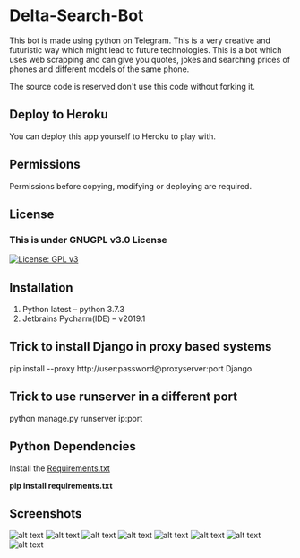 # Delta-Search-Bot

This bot is made using python on Telegram.
This is a very creative and futuristic way which might lead to future technologies.
This is a bot which uses web scrapping and can give you quotes, jokes and searching
prices of phones and different models of the same phone.

The source code is reserved don't use this code without forking it.

## Deploy to Heroku

You can deploy this app yourself to Heroku to play with.

## Permissions

Permissions before copying, modifying or deploying are required.

## License

### This is under GNUGPL v3.0 License
[![License: GPL v3](https://img.shields.io/badge/License-GPLv3-blue.svg)](https://github.com/DevilDipan/Delta-Search-Bot/blob/master/LICENSE)

## Installation

1.	Python latest – python 3.7.3
2.	Jetbrains Pycharm(IDE) – v2019.1

## Trick to install Django in proxy based systems

pip install --proxy http://user:password@proxyserver:port Django

## Trick to use runserver in a different port

python manage.py runserver ip:port

## Python Dependencies

Install the [Requirements.txt](https://github.com/DevilDipan/Delta-Search-Bot/blob/master/Requirements.txt)

**pip install requirements.txt**

## Screenshots

![alt text](https://github.com/DevilDipan/Delta-Search-Bot/blob/master/images/Screenshot_20190701-120515.jpg)
![alt text](https://github.com/DevilDipan/Delta-Search-Bot/blob/master/images/Screenshot_20190701-120522.jpg)
![alt text](https://github.com/DevilDipan/Delta-Search-Bot/blob/master/images/Screenshot_20190701-120527.jpg)
![alt text](https://github.com/DevilDipan/Delta-Search-Bot/blob/master/images/Screenshot_20190701-120533.jpg)
![alt text](https://github.com/DevilDipan/Delta-Search-Bot/blob/master/images/Screenshot_20190701-120537.jpg)
![alt text](https://github.com/DevilDipan/Delta-Search-Bot/blob/master/images/Screenshot_20190701-120541.jpg)
![alt text](https://github.com/DevilDipan/Delta-Search-Bot/blob/master/images/Screenshot_20190701-120545.jpg)
![alt text](https://github.com/DevilDipan/Delta-Search-Bot/blob/master/images/Screenshot_20190701-120549.jpg)
